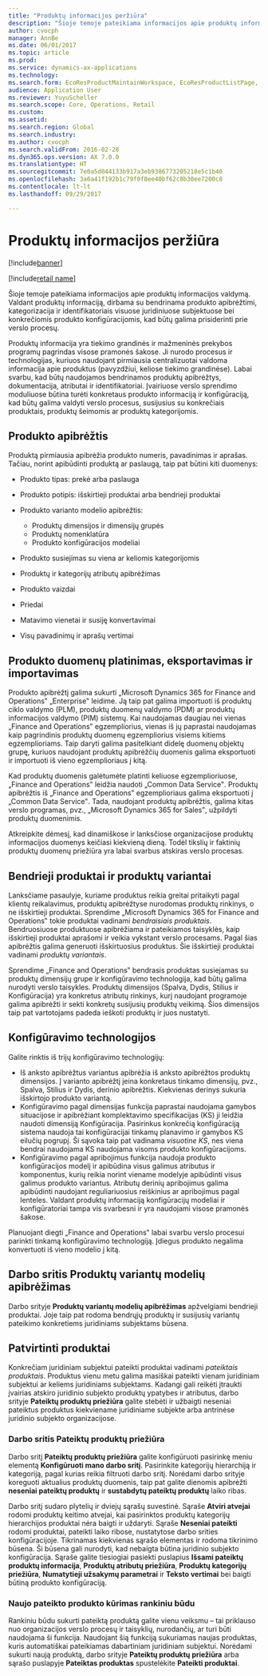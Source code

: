 ```yaml
---
title: "Produktų informacijos peržiūra"
description: "Šioje temoje pateikiama informacijos apie produktų informacijos valdymą. Valdant produktų informaciją, dirbama su bendrinama produkto apibrėžtimi, kategorizacija ir identifikatoriais visuose juridiniuose subjektuose bei konkrečiomis produkto konfigūracijomis, kad būtų galima prisiderinti prie verslo procesų."
author: cvocph
manager: AnnBe
ms.date: 06/01/2017
ms.topic: article
ms.prod: 
ms.service: dynamics-ax-applications
ms.technology: 
ms.search.form: EcoResProductMaintainWorkspace, EcoResProductListPage, EcoResProductVariantMaintainWorkspace
audience: Application User
ms.reviewer: YuyuScheller
ms.search.scope: Core, Operations, Retail
ms.custom: 
ms.assetid: 
ms.search.region: Global
ms.search.industry: 
ms.author: cvocph
ms.search.validFrom: 2016-02-28
ms.dyn365.ops.version: AX 7.0.0
ms.translationtype: HT
ms.sourcegitcommit: 7e0a5d044133b917a3eb9386773205218e5c1b40
ms.openlocfilehash: 3a6a41f192b1c79f0f8ee40bf62c8b30ee7200c8
ms.contentlocale: lt-lt
ms.lasthandoff: 09/29/2017

---
```


# <a name="product-information-overview"></a>Produktų informacijos peržiūra

[!include[banner](../includes/banner.md)]

[!include[retail name](../includes/retail-name.md)]

Šioje temoje pateikiama informacijos apie produktų informacijos valdymą. Valdant produktų informaciją, dirbama su bendrinama produkto apibrėžtimi, kategorizacija ir identifikatoriais visuose juridiniuose subjektuose bei konkrečiomis produkto konfigūracijomis, kad būtų galima prisiderinti prie verslo procesų. 

Produktų informacija yra tiekimo grandinės ir mažmeninės prekybos programų pagrindas visose pramonės šakose. Ji nurodo procesus ir technologijas, kuriuos naudojant pirmiausia centralizuotai valdoma informacija apie produktus (pavyzdžiui, keliose tiekimo grandinėse). Labai svarbu, kad būtų naudojamos bendrinamos produktų apibrėžtys, dokumentacija, atributai ir identifikatoriai. Įvairiuose verslo sprendimo moduliuose būtina turėti konkretaus produkto informaciją ir konfigūraciją, kad būtų galima valdyti verslo procesus, susijusius su konkrečiais produktais, produktų šeimomis ar produktų kategorijomis.

## <a name="product-definition"></a>Produkto apibrėžtis

Produktą pirmiausia apibrėžia produkto numeris, pavadinimas ir aprašas. Tačiau, norint apibūdinti produktą ar paslaugą, taip pat būtini kiti duomenys:

- Produkto tipas: prekė arba paslauga
- Produkto potipis: išskirtieji produktai arba bendrieji produktai
- Produkto varianto modelio apibrėžtis:

     - Produktų dimensijos ir dimensijų grupės
     - Produktų nomenklatūra
     - Produkto konfigūracijos modeliai

- Produkto susiejimas su viena ar keliomis kategorijomis
- Produktų ir kategorijų atributų apibrėžimas
- Produkto vaizdai
- Priedai
- Matavimo vienetai ir susiję konvertavimai
- Visų pavadinimų ir aprašų vertimai

## <a name="distribution-export-and-import-of-product-data"></a>Produkto duomenų platinimas, eksportavimas ir importavimas

Produkto apibrėžtį galima sukurti „Microsoft Dynamics 365 for Finance and Operations‟ „Enterprise‟ leidime. Ją taip pat galima importuoti iš produktų ciklo valdymo (PLM), produktų duomenų valdymo (PDM) ar produktų informacijos valdymo (PIM) sistemų. Kai naudojamas daugiau nei vienas „Finance and Operations‟ egzempliorius, vienas iš jų paprastai naudojamas kaip pagrindinis produktų duomenų egzempliorius visiems kitiems egzemplioriams. Taip daryti galima pasitelkiant didelę duomenų objektų grupę, kuriuos naudojant produktų apibrėžčių duomenis galima eksportuoti ir importuoti iš vieno egzemplioriaus į kitą.

Kad produktų duomenis galėtumėte platinti keliuose egzemplioriuose, „Finance and Operations‟ leidžia naudoti „Common Data Service‟. Produktų apibrėžtis iš „Finance and Operations‟ egzemplioriaus galima eksportuoti į „Common Data Service‟. Tada, naudojant produktų apibrėžtis, galima kitas verslo programas, pvz., „Microsoft Dynamics 365 for Sales‟, užpildyti produktų duomenimis.

Atkreipkite dėmesį, kad dinamiškose ir lanksčiose organizacijose produktų informacijos duomenys keičiasi kiekvieną dieną. Todėl tikslių ir faktinių produktų duomenų priežiūra yra labai svarbus atskiras verslo procesas.

## <a name="product-masters-and-product-variants"></a>Bendrieji produktai ir produktų variantai

Lanksčiame pasaulyje, kuriame produktus reikia greitai pritaikyti pagal klientų reikalavimus, produktų apibrėžtyse nurodomas produktų rinkinys, o ne išskirtieji produktai. Sprendime „Microsoft Dynamics 365 for Finance and Operations‟ tokie produktai vadinami *bendraisiais produktais*. Bendruosiuose produktuose apibrėžiama ir pateikiamos taisyklės, kaip išskirtieji produktai aprašomi ir veikia vykstant verslo procesams. Pagal šias apibrėžtis galima generuoti išskirtuosius produktus. Šie išskirtieji produktai vadinami *produktų variantais*.

Sprendime „Finance and Operations‟ bendrasis produktas susiejamas su produktų dimensijų grupe ir konfigūravimo technologija, kad būtų galima nurodyti verslo taisykles. Produktų dimensijos (Spalva, Dydis, Stilius ir Konfigūracija) yra konkretus atributų rinkinys, kurį naudojant programoje galima apibrėžti ir sekti konkretų susijusių produktų veikimą. Šios dimensijos taip pat vartotojams padeda ieškoti produktų ir juos nustatyti.

## <a name="configuration-technologies"></a>Konfigūravimo technologijos

Galite rinktis iš trijų konfigūravimo technologijų:

- Iš anksto apibrėžtus variantus apibrėžia iš anksto apibrėžtos produktų dimensijos. Į varianto apibrėžtį įeina konkretaus tinkamo dimensijų, pvz., Spalva, Stilius ir Dydis, derinio apibrėžtis. Kiekvienas derinys sukuria išskirtojo produkto variantą.
- Konfigūravimo pagal dimensijas funkcija paprastai naudojama gamybos situacijose ir apibrėžiant komplektavimo specifikacijas (KS) ji leidžia naudoti dimensiją Konfigūracija. Pasirinkus konkrečią konfigūraciją sistema naudoja tai konfigūracijai tinkamų planavimo ir gamybos KS eilučių pogrupį. Ši sąvoka taip pat vadinama *visuotine KS*, nes viena bendrai naudojama KS naudojama visoms produkto konfigūracijoms.
- Konfigūravimo pagal apribojimus funkcija naudoja produkto konfigūracijos modelį ir apibūdina visus galimus atributus ir komponentus, kurių reikia norint viename modelyje apibūdinti visus galimus produkto variantus. Atributų derinių apribojimus galima apibūdinti naudojant reguliariuosius reiškinius ar apribojimus pagal lenteles. Valdant produktų informaciją konfigūracijų modeliai ir konfigūratoriai tampa vis svarbesni ir yra naudojami visose pramonės šakose.

Planuojant diegti „Finance and Operations‟ labai svarbu verslo procesui parinkti tinkamą konfigūravimo technologiją. Įdiegus produkto negalima konvertuoti iš vieno modelio į kitą.

## <a name="product-variant-model-definition-workspace"></a>Darbo sritis Produktų variantų modelių apibrėžimas

Darbo srityje **Produktų variantų modelių apibrėžimas** apžvelgiami bendrieji produktai. Joje taip pat rodoma bendrųjų produktų ir susijusių variantų pateikimo konkretiems juridiniams subjektams būsena.

## <a name="released-products"></a>Patvirtinti produktai

Konkrečiam juridiniam subjektui pateikti produktai vadinami *pateiktais produktais*. Produktus vienu metu galima masiškai pateikti vienam juridiniam subjektui ar keliems juridiniams subjektams. Kadangi gali reikėti įtraukti įvairias atskiro juridinio subjekto produktų ypatybes ir atributus, darbo srityje **Pateiktų produktų priežiūra** galite stebėti ir užbaigti neseniai pateiktus produktus kiekviename juridiniame subjekte arba antrinėse juridinio subjekto organizacijose.

### <a name="released-product-maintenance-workspace"></a>Darbo sritis Pateiktų produktų priežiūra

Darbo sritį **Pateiktų produktų priežiūra** galite konfigūruoti pasirinkę meniu elementą **Konfigūruoti mano darbo sritį**. Pasirinkite kategorijų hierarchiją ir kategoriją, pagal kurias reikia filtruoti darbo sritį. Norėdami darbo srityje koreguoti aktualius produktų duomenis, taip pat galite dienomis apibrėžti **neseniai pateiktų produktų** ir **sustabdytų pateiktų produktų** laiko ribas.

Darbo sritį sudaro plytelių ir dviejų sąrašų suvestinė. Sąraše **Atviri atvejai** rodomi produktų keitimo atvejai, kai pasirinktos produktų kategorijų hierarchijos produktai nėra baigti ir uždaryti. Sąraše **Neseniai pateikti** rodomi produktai, pateikti laiko ribose, nustatytose darbo srities konfigūracijoje. Tikrinamas kiekvienas sąrašo elementas ir rodoma tikrinimo būsena. Ši būsena gali nurodyti, kad nebaigta būtina juridinio subjekto konfigūracija. Sąraše galite tiesiogiai pasiekti puslapius **Išsami pateiktų produktų informacija**, **Produktų atributų priežiūra**, **Produktų kategorijų priežiūra**, **Numatytieji užsakymų parametrai** ir **Teksto vertimai** bei baigti būtiną produkto konfigūraciją.

### <a name="manually-creating-a-new-released-product"></a>Naujo pateikto produkto kūrimas rankiniu būdu

Rankiniu būdu sukurti pateiktą produktą galite vienu veiksmu – tai priklauso nuo organizacijos verslo procesų ir taisyklių, nurodančių, ar turi būti naudojama ši funkcija. Naudojant šią funkciją sukuriamas naujas produktas, kuris automatiškai pateikiamas dabartiniam juridiniam subjektui. Norėdami sukurti naują produktą, darbo srityje **Pateiktų produktų priežiūra** arba sąrašo puslapyje **Pateiktas produktas** spustelėkite **Pateikti produktai**.

